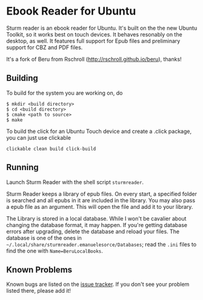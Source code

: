 Ebook Reader for Ubuntu
=======================
Sturm reader is an ebook reader for Ubuntu.  It's built on the the new Ubuntu
Toolkit, so it works best on touch devices.  It behaves resonably on the
desktop, as well. It features full support for Epub files and
preliminary support for CBZ and PDF files.

It's a fork of Beru from Rschroll (http://rschroll.github.io/beru), thanks!

Building
--------
To build for the system you are working on, do
```
$ mkdir <build directory>
$ cd <build directory>
$ cmake <path to source>
$ make
```

To build the click for an Ubuntu Touch device and create a .click package, you can just use clickable
```
clickable clean build click-build
```

Running
-------
Launch Sturm Reader with the shell script `sturmreader`.

Sturm Reader keeps a library of epub files.  On every start, a specified folder
is searched and all epubs in it are included in the library.  You may
also pass a epub file as an argument.  This will open the file
and add it to your library.

The Library is stored in a local database.  While I won't be
cavalier about changing the database format, it may happen.  If
you're getting database errors after upgrading, delete the database
and reload your files.  The database is one of the ones in
`~/.local/share/sturmreader.emanuelesorce/Databases`;
read the `.ini` files to find the one with `Name=BeruLocalBooks`.


Known Problems
--------------
Known bugs are listed on the [issue tracker][3].  If you don't see
your problem listed there, please add it!

[1]: http://developer.ubuntu.com/start/ubuntu-sdk/installing-the-sdk/ "Ubuntu SDK"
[2]: http://developer.ubuntu.com/apps/sdk/tutorials/building-cross-architecture-click-applications/ "Click tutorial"
[3]: https://github.com/tronfortytwo/beru/issues "Bug tracker"
